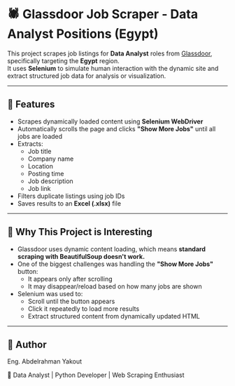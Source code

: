 # 🕷️ Glassdoor Job Scraper - Data Analyst Positions (Egypt)

This project scrapes job listings for **Data Analyst** roles from [Glassdoor](https://www.glassdoor.com/), specifically targeting the **Egypt** region.  
It uses **Selenium** to simulate human interaction with the dynamic site and extract structured job data for analysis or visualization.

---

## 🚀 Features

- Scrapes dynamically loaded content using **Selenium WebDriver**
- Automatically scrolls the page and clicks **"Show More Jobs"** until all jobs are loaded
- Extracts:
  - Job title
  - Company name
  - Location
  - Posting time
  - Job description
  - Job link
- Filters duplicate listings using job IDs
- Saves results to an **Excel (.xlsx)** file

---

## 🧠 Why This Project is Interesting

- Glassdoor uses dynamic content loading, which means **standard scraping with BeautifulSoup doesn't work.**
- One of the biggest challenges was handling the **"Show More Jobs"** button:
  - It appears only after scrolling
  - It may disappear/reload based on how many jobs are shown
- Selenium was used to:
  - Scroll until the button appears
  - Click it repeatedly to load more results
  - Extract structured content from dynamically updated HTML

---

## 👤 Author

Eng. Abdelrahman Yakout

📌 Data Analyst | Python Developer | Web Scraping Enthusiast

